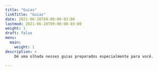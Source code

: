 ```yaml
---
title: "Guias"
linkTitle: "Guias"
date: 2021-06-28T09:00:00-03:00
lastmod: 2021-06-28T09:00:00-03:00
weight: 1
draft: false
menu:
  main:
    weight: 1
description: >
    Dê uma olhada nesses guias preparados especialmente para você.

---
```


